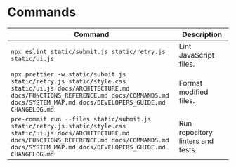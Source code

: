 # Commands

| Command                                                                                                                                                                                                            | Description                       |
| ------------------------------------------------------------------------------------------------------------------------------------------------------------------------------------------------------------------ | --------------------------------- |
| `npx eslint static/submit.js static/retry.js static/ui.js`                                                                                                                                                         | Lint JavaScript files.            |
| `npx prettier -w static/submit.js static/retry.js static/style.css static/ui.js docs/ARCHITECTURE.md docs/FUNCTIONS_REFERENCE.md docs/COMMANDS.md docs/SYSTEM_MAP.md docs/DEVELOPERS_GUIDE.md CHANGELOG.md`        | Format modified files.            |
| `pre-commit run --files static/submit.js static/retry.js static/style.css static/ui.js docs/ARCHITECTURE.md docs/FUNCTIONS_REFERENCE.md docs/COMMANDS.md docs/SYSTEM_MAP.md docs/DEVELOPERS_GUIDE.md CHANGELOG.md` | Run repository linters and tests. |
